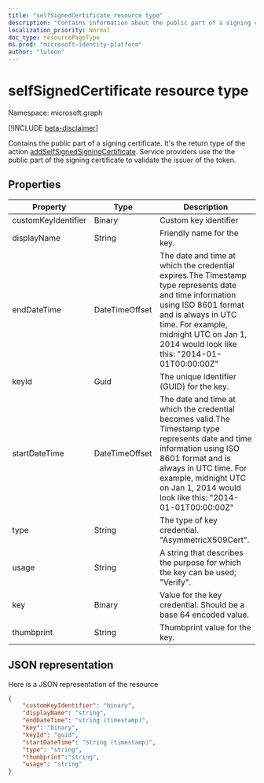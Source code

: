 ```yaml
---
title: "selfSignedCertificate resource type"
description: "Contains information about the public part of a signing certificate. It's the return type of the action addSelfSignedSigningCertificate"
localization_priority: Normal
doc_type: resourcePageType
ms.prod: "microsoft-identity-platform"
author: "luleon"
---
```


# selfSignedCertificate resource type

Namespace: microsoft.graph

[!INCLUDE [beta-disclaimer](../../includes/beta-disclaimer.md)]

Contains the public part of a signing certificate. It's the return type of the action [addSelfSignedSigningCertificate](../api/serviceprincipal-addtokensigningcertificate.md). Service providers use the the public part of the signing certificate to validate the issuer of the token.

## Properties
Property|Type|Description
----|--|---
|customKeyIdentifier|Binary| Custom key identifier |
| displayName | String | Friendly name for the key. |
|endDateTime|DateTimeOffset|The date and time at which the credential expires.The Timestamp type represents date and time information using ISO 8601 format and is always in UTC time. For example, midnight UTC on Jan 1, 2014 would look like this: "2014-01-01T00:00:00Z" |
|keyId|Guid|The unique identifier (GUID) for the key.|
|startDateTime|DateTimeOffset|The date and time at which the credential becomes valid.The Timestamp type represents date and time information using ISO 8601 format and is always in UTC time. For example, midnight UTC on Jan 1, 2014 would look like this: "2014-01-01T00:00:00Z" |
|type|String|The type of key credential. "AsymmetricX509Cert".|
|usage|String|A string that describes the purpose for which the key can be used; "Verify".|
|key|Binary| Value for the key credential. Should be a base 64 encoded value. |
|thumbprint| String | Thumbprint value for the key.|

## JSON representation

Here is a JSON representation of the resource

<!-- {
  "blockType": "resource",
  "optionalProperties": [

  ],
  "@odata.type": "microsoft.graph.selfSignedCertificate"
}-->

```json
{
    "customKeyIdentifier": "binary",
    "displayName": "string",
    "endDateTime": "string (timestamp)",
    "key": "binary",
    "keyId": "guid",
    "startDateTime": "String (timestamp)",
    "type": "string",
    "thumbprint":"string",
    "usage": "string"
}

```

<!-- uuid: 8fcb5dbc-d5aa-4681-8e31-b001d5168d79
2015-10-25 14:57:30 UTC -->
<!--
{
  "type": "#page.annotation",
  "description": "selfSignedCertificate resource",
  "keywords": "",
  "section": "documentation",
  "tocPath": "",
  "suppressions": []
}
-->


